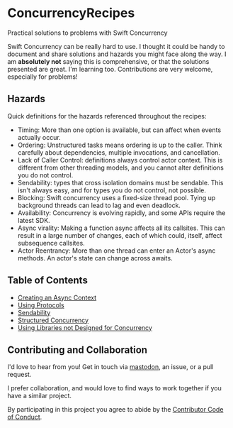 # ConcurrencyRecipes
Practical solutions to problems with Swift Concurrency

Swift Concurrency can be really hard to use. I thought it could be handy to document and share solutions and hazards you might face along the way. I am **absolutely not** saying this is comprehensive, or that the solutions presented are great. I'm learning too. Contributions are very welcome, especially for problems!

## Hazards

Quick definitions for the hazards referenced throughout the recipes:

- Timing: More than one option is available, but can affect when events actually occur.
- Ordering: Unstructured tasks means ordering is up to the caller. Think carefully about dependencies, multiple invocations, and cancellation.
- Lack of Caller Control: definitions always control actor context. This is different from other threading models, and you cannot alter definitions you do not control.
- Sendability: types that cross isolation domains must be sendable. This isn't always easy, and for types you do not control, not possible.
- Blocking: Swift concurrency uses a fixed-size thread pool. Tying up background threads can lead to lag and even deadlock.
- Availability: Concurrency is evolving rapidly, and some APIs require the latest SDK.
- Async virality: Making a function async affects all its callsites. This can result in a large number of changes, each of which could, itself, affect subsequence callsites.
- Actor Reentrancy: More than one thread can enter an Actor's async methods. An actor's state can change across awaits.

## Table of Contents

- [Creating an Async Context](Recipes/AsyncContext.md)
- [Using Protocols](Recipes/Protocols.md)
- [Sendability](Recipes/Sendability.md)
- [Structured Concurrency](Recipes/Structured.md)
- [Using Libraries not Designed for Concurrency](Recipes/PreconcurrencyLibraries.md)

## Contributing and Collaboration

I'd love to hear from you! Get in touch via [mastodon](https://mastodon.social/@mattiem), an issue, or a pull request.

I prefer collaboration, and would love to find ways to work together if you have a similar project.

By participating in this project you agree to abide by the [Contributor Code of Conduct](CODE_OF_CONDUCT.md).
